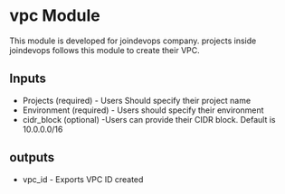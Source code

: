 # vpc Module 
This module is developed for joindevops company. projects inside joindevops follows this module to create their VPC. 

## Inputs 
* Projects (required) - Users Should specify their project name 
* Environment (required) - Users should specify their environment 
* cidr_block (optional) -Users can provide their CIDR block. Default is 10.0.0.0/16 

## outputs
* vpc_id - Exports VPC ID created